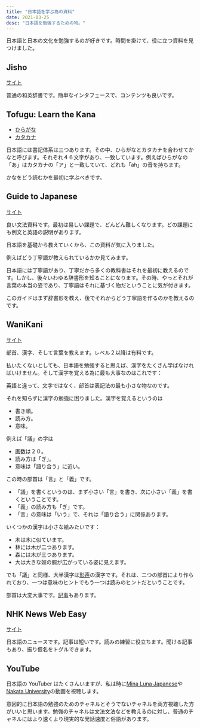 ```yaml
---
title: "日本語を学ぶ為の資料"
date: 2021-03-25
desc: "日本語を勉強するための物。"
---
```


日本語と日本の文化を勉強するのが好きです。時間を掛けて、役に立つ資料を見つけました。

## Jisho

[サイト](https://jisho.org)

普通の和英辞書です。簡単なインタフェースで、コンテンツも良いです。

## Tofugu: Learn the Kana

- [ひらがな](https://www.tofugu.com/japanese/learn-hiragana/)
- [カタカナ](https://www.tofugu.com/japanese/learn-katakana/)

日本語には書記体系は三つあります。その中、ひらがなとカタカナを合わせてかなと呼びます。それぞれ４６文字があり、一致しています。例えばひらがなの「あ」はカタカナの「ア」と一致していて、どれも「ah」の音を持ちます。

かなをどう読むかを最初に学ぶべきです。

## Guide to Japanese

[サイト](http://www.guidetojapanese.org/learn/grammar/)

良い文法資料です。最初は易しい課題で、どんどん難しくなります。どの課題にも例文と英語の説明があります。

日本語を基礎から教えていくから、この資料が気に入りました。

例えばどう丁寧語が教えられているかか見てみます。

日本語には丁寧語があり、丁寧だから多くの教科書はそれを最初に教えるのです。しかし、後々いわゆる辞書形を知ることになります。その時、やっとそれが言葉の本当の姿であり、丁寧語はそれに基づく物だということに気が付きます。

このガイドはまず辞書形を教え、後でそれからどう丁寧語を作るのかを教えるのです。

## WaniKani

[サイト](https://www.wanikani.com/)

部首、漢字、そして言葉を教えます。レベル２以降は有料です。

払いたくないとしても、日本語を勉強すると思えば、漢字をたくさん学ばなければいけません。そして漢字を覚える為に最も大事なのはこれです：

英語と違って、文字ではなく、部首は表記法の最も小さな物なのです。

それを知らずに漢字の勉強に困りました。漢字を覚えるというのは

- 書き順。
- 読み方。
- 意味。

例えば「議」の字は

- 画数は２０。
- 読み方は「ぎ」。
- 意味は「語り合う」に近い。

この時の部首は「言」と「義」です。

- 「議」を書くというのは、まず小さい「言」を書き、次に小さい「義」を書くということです。
- 「義」の読み方も「ぎ」です。
- 「言」の意味は「いう」で、それは「語り合う」に関係あります。

いくつかの漢字は小さな絵みたいです：

- 木は木に似ています。
- 林には木が二つあります。
- 森には木が三つあります。
- 大は大きな奴の腕が広がっている姿に見えます。

でも「議」と同様、大半漢字は[形声][phono-semantic]の漢字です。それは、二つの部首により作られており、一つは意味のヒントでもう一つは読みのヒントだということです。

部首は大変大事です。[記事][kanji-mistakes]もあります。

## NHK News Web Easy

[サイト](https://www3.nhk.or.jp/news/easy/)

日本語のニュースです。記事は短いです。読みの練習に役立ちます。聞ける記事もあり、振り仮名をトグルできます。

## YouTube

日本語の YouTuber はたくさんいますが、私は時に[Mina Luna Japanese][mina-luna]や[Nakata University][nakata]の動画を視聴します。

意図的に日本語の勉強のためのチャネルとそうでないチャネルを両方視聴した方がいいと思います。勉強のチャネルは文法文法などを教えるのに対し、普通のチャネルにはより速くより現実的な発話速度と俗語があります。

[phono-semantic]: https://ja.wikipedia.org/wiki/%E5%BD%A2%E5%A3%B0
[kanji-mistakes]: https://www.tofugu.com/japanese/kanji-learning-mistakes/
[mina-luna]: https://www.youtube.com/channel/UC_v5Jim-sJaHzlINEZrxuEg
[nakata]: https://www.youtube.com/channel/UCFo4kqllbcQ4nV83WCyraiw
